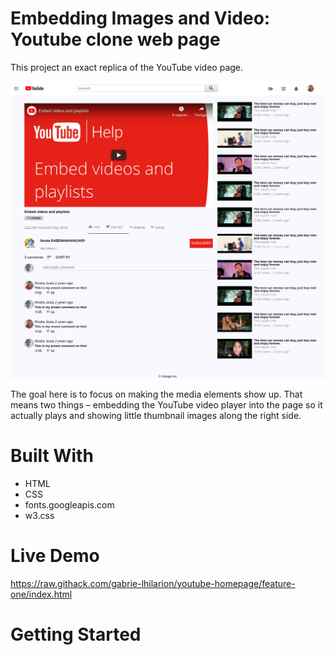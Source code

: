 # Embedding Images and Video: Youtube clone web page
This project an exact replica of the YouTube video page.

![Algorithm schema](./screenshot.png)

The goal here is to focus on making the media elements show up.
That means two things – embedding the YouTube video player into the page so it actually plays and showing little thumbnail images along the right side.

# Built With
* HTML
* CSS
* fonts.googleapis.com
* w3.css

# Live Demo
https://raw.githack.com/gabrie-lhilarion/youtube-homepage/feature-one/index.html

# Getting Started
